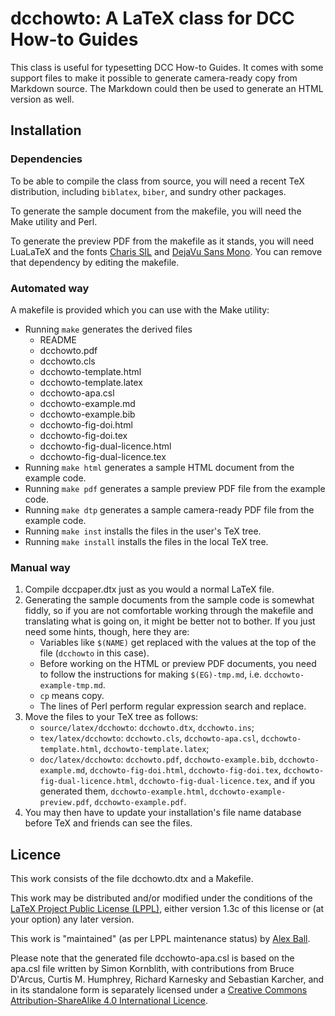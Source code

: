 # dcchowto: A LaTeX class for DCC How-to Guides

This class is useful for typesetting DCC How-to Guides. It comes with some
support files to make it possible to generate camera-ready copy from Markdown
source. The Markdown could then be used to generate an HTML version as well.

## Installation

### Dependencies

To be able to compile the class from source, you will need a recent TeX
distribution, including `biblatex`, `biber`, and sundry other packages.

To generate the sample document from the makefile, you will need the Make
utility and Perl.

To generate the preview PDF from the makefile as it stands,
you will need LuaLaTeX and the fonts
[Charis SIL](http://scripts.sil.org/cms/scripts/page.php?item_id=CharisSIL_download)
and [DejaVu Sans Mono](http://dejavu-fonts.org/wiki/Download).
You can remove that dependency by editing the makefile.

### Automated way

A makefile is provided which you can use with the Make utility:

  * Running `make` generates the derived files
      - README
      - dcchowto.pdf
      - dcchowto.cls
      - dcchowto-template.html
      - dcchowto-template.latex
      - dcchowto-apa.csl
      - dcchowto-example.md
      - dcchowto-example.bib
      - dcchowto-fig-doi.html
      - dcchowto-fig-doi.tex
      - dcchowto-fig-dual-licence.html
      - dcchowto-fig-dual-licence.tex
  * Running `make html` generates a sample HTML document from the example code.
  * Running `make pdf` generates a sample preview PDF file from the example code.
  * Running `make dtp` generates a sample camera-ready PDF file from the example code.
  * Running `make inst` installs the files in the user's TeX tree.
  * Running `make install` installs the files in the local TeX tree.

### Manual way

 1. Compile dccpaper.dtx just as you would a normal LaTeX file.
 2. Generating the sample documents from the sample code is somewhat fiddly,
    so if you are not comfortable working through the makefile and translating
    what is going on, it might be better not to bother. If you just need some
    hints, though, here they are:
      * Variables like `$(NAME)` get replaced with the values at the top of the
        file (`dcchowto` in this case).
      * Before working on the HTML or preview PDF documents, you need to follow
        the instructions for making `$(EG)-tmp.md`, i.e.
        `dcchowto-example-tmp.md`.
      * `cp` means copy.
      * The lines of Perl perform regular expression search and replace.
 3. Move the files to your TeX tree as follows:
      * `source/latex/dcchowto`: `dcchowto.dtx`, `dcchowto.ins`;
      * `tex/latex/dcchowto`: `dcchowto.cls`, `dcchowto-apa.csl`,
        `dcchowto-template.html`, `dcchowto-template.latex`;
      * `doc/latex/dcchowto`: `dcchowto.pdf`, `dcchowto-example.bib`,
        `dcchowto-example.md`, `dcchowto-fig-doi.html`, `dcchowto-fig-doi.tex`,
        `dcchowto-fig-dual-licence.html`, `dcchowto-fig-dual-licence.tex`,
        and if you generated them, `dcchowto-example.html`,
        `dcchowto-example-preview.pdf`, `dcchowto-example.pdf`.
 4. You may then have to update your installation's file name database before
    TeX and friends can see the files.

## Licence

This work consists of the file dcchowto.dtx and a Makefile.

This work may be distributed and/or modified under the conditions of the
[LaTeX Project Public License (LPPL)](http://www.latex-project.org/lppl.txt),
either version 1.3c of this license or (at your option) any later version.

This work is "maintained" (as per LPPL maintenance status) by
[Alex Ball](http://alexball.me.uk/).

Please note that the generated file dcchowto-apa.csl is based on the apa.csl
file written by Simon Kornblith, with contributions from Bruce D'Arcus,
Curtis M. Humphrey, Richard Karnesky and Sebastian Karcher, and in its
standalone form is separately licensed under a
[Creative Commons Attribution-ShareAlike 4.0 International
Licence](http://creativecommons.org/licenses/by-sa/4.0/).

